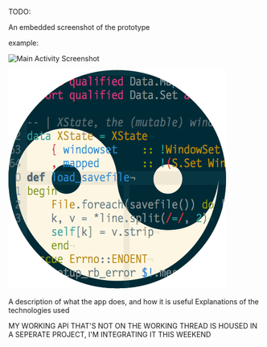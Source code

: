 TODO:

An embedded screenshot of the prototype

example:

![Main Activity Screenshot](/../master/screenshots/Main_Screen.png?raw=true "Main Activity Screenshot")

[![solarized dualmode](https://github.com/altercation/solarized/raw/master/img/solarized-yinyang.png)](#features)


A description of what the app does, and how it is useful
Explanations of the technologies used

MY WORKING API THAT'S NOT ON THE WORKING THREAD IS HOUSED IN A SEPERATE PROJECT, 
	I'M INTEGRATING IT THIS WEEKEND